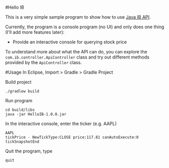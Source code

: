 #Hello IB

This is a very simple sample program to show how to use [Java IB API](https://github.com/wilsonths/ib-api).

Currently, the program is a console program (no UI) and only does one thing (I'll add more features later):

* Provide an interactive console for querying stock price

To understand more about what the API can do, you can explore the `com.ib.controller.ApiController` class and try out different methods provided by the `ApiController` class.

#Usage
In Eclipse, Import > Gradle > Gradle Project

Build project

```
./gradlew build
```

Run program

```
cd build/libs
java -jar HelloIB-1.0.0.jar
```

In the interactive console, enter the ticker (e.g. AAPL)

```
AAPL
tickPrice - NewTickType:CLOSE price:117.81 canAutoExecute:0
tickSnapshotEnd
```

Quit the program, type

```
quit
```